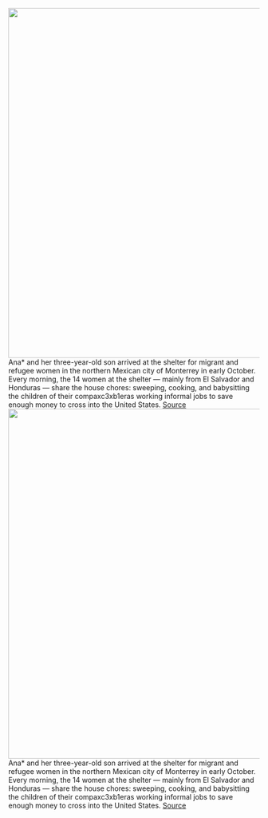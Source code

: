 <img src='https://cdn.vox-cdn.com/thumbor/pBtF6fvrtlEdR0ijW_lR7xLhBbQ=/0x0:3000x2102/1200x675/filters:focal(1260x811:1740x1291)/cdn.vox-cdn.com/uploads/chorus_image/image/70243677/laptent.0.jpg' width='700px' /><br/>
Ana* and her three-year-old son arrived at the shelter for migrant and refugee women in the northern Mexican city of Monterrey in early October. Every morning, the 14 women at the shelter — mainly from El Salvador and Honduras — share the house chores: sweeping, cooking, and babysitting the children of their compaxc3xb1eras working informal jobs to save enough money to cross into the United States.
<a href='https://www.theverge.com/22812795/refugee-cell-phone-sim-card-border-problems-connectivity'> Source <a/><img src='https://cdn.vox-cdn.com/thumbor/pBtF6fvrtlEdR0ijW_lR7xLhBbQ=/0x0:3000x2102/1200x675/filters:focal(1260x811:1740x1291)/cdn.vox-cdn.com/uploads/chorus_image/image/70243677/laptent.0.jpg' width='700px' /><br/>
Ana* and her three-year-old son arrived at the shelter for migrant and refugee women in the northern Mexican city of Monterrey in early October. Every morning, the 14 women at the shelter — mainly from El Salvador and Honduras — share the house chores: sweeping, cooking, and babysitting the children of their compaxc3xb1eras working informal jobs to save enough money to cross into the United States.
<a href='https://www.theverge.com/22812795/refugee-cell-phone-sim-card-border-problems-connectivity'> Source <a/>